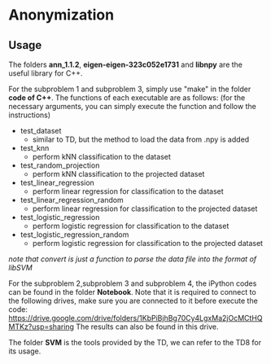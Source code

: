 # Anonymization

## Usage
The folders **ann_1.1.2**, **eigen-eigen-323c052e1731** and **libnpy** are the useful library for C++.

For the subproblem 1 and subproblem 3, simply use "make" in the folder **code of C++**.
The functions of each executable are as follows: (for the necessary arguments, you can simply execute the function and follow the instructions) 
  - test_dataset
    - similar to TD, but the method to load the data from .npy is added
  - test_knn
    - perform kNN classification to the dataset
  - test_random_projection
    - perform kNN classification to the projected dataset
  - test_linear_regression
    - perform linear regression for classification to the dataset
  - test_linear_regression_random
    - perform linear regression for classification to the projected dataset
  - test_logistic_regression
    - perform logistic regression for classification to the dataset
  - test_logistic_regression_random
    - perform logistic regression for classification to the projected dataset
    
*note that convert is just a function to parse the data file into the format of libSVM*

For the subproblem 2,subproblem 3 and subproblem 4, the iPython codes can be found in the folder **Notebook**.
Note that it is required to connect to the following drives, make sure you are connected to it before execute the code:
https://drive.google.com/drive/folders/1KbPiBjhBg70Cy4LgxMa2jOcMCtHQMTKz?usp=sharing
The results can also be found in this drive.

The folder **SVM** is the tools provided by the TD, we can refer to the TD8 for its usage.
